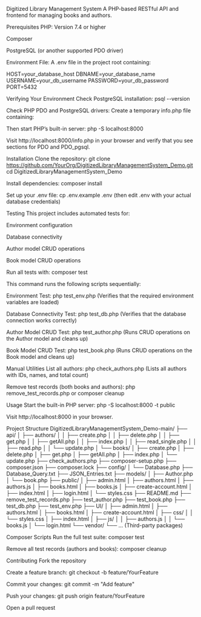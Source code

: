 Digitized Library Management System
A PHP-based RESTful API and frontend for managing books and authors.

Prerequisites
PHP: Version 7.4 or higher

Composer

PostgreSQL (or another supported PDO driver)

Environment File: A .env file in the project root containing:

HOST=your_database_host
DBNAME=your_database_name
USERNAME=your_db_username
PASSWORD=your_db_password
PORT=5432

Verifying Your Environment
Check PostgreSQL installation:
psql --version

Check PHP PDO and PostgreSQL drivers:
Create a temporary info.php file containing:

<?php phpinfo(); ?>
Then start PHP’s built-in server:
php -S localhost:8000

Visit http://localhost:8000/info.php in your browser and verify that you see sections for PDO and PDO_pgsql.

Installation
Clone the repository:
git clone https://github.com/YourOrg/DigitizedLibraryManagementSystem_Demo.git
cd DigitizedLibraryManagementSystem_Demo

Install dependencies:
composer install

Set up your .env file:
cp .env.example .env
(then edit .env with your actual database credentials)

Testing
This project includes automated tests for:

Environment configuration

Database connectivity

Author model CRUD operations

Book model CRUD operations

Run all tests with:
composer test

This command runs the following scripts sequentially:

Environment Test:
php test_env.php
(Verifies that the required environment variables are loaded)

Database Connectivity Test:
php test_db.php
(Verifies that the database connection works correctly)

Author Model CRUD Test:
php test_author.php
(Runs CRUD operations on the Author model and cleans up)

Book Model CRUD Test:
php test_book.php
(Runs CRUD operations on the Book model and cleans up)

Manual Utilities
List all authors:
php check_authors.php
(Lists all authors with IDs, names, and total count)

Remove test records (both books and authors):
php remove_test_records.php
or
composer cleanup

Usage
Start the built-in PHP server:
php -S localhost:8000 -t public

Visit http://localhost:8000 in your browser.

Project Structure
DigitizedLibraryManagementSystem_Demo-main/
├── api/
│ ├── authors/
│ │ ├── create.php
│ │ ├── delete.php
│ │ ├── get.php
│ │ ├── getAll.php
│ │ ├── index.php
│ │ ├── read_single.php
│ │ ├── read.php
│ │ └── update.php
│ └── books/
│ ├── create.php
│ ├── delete.php
│ ├── get.php
│ ├── getAll.php
│ ├── index.php
│ └── update.php
├── check_authors.php
├── composer-setup.php
├── composer.json
├── composer.lock
├── config/
│ └── Database.php
├── Database_Query.txt
├── JSON_Entries.txt
├── models/
│ ├── Author.php
│ └── book.php
├── public/
│ ├── admin.html
│ ├── authors.html
│ ├── authors.js
│ ├── books.html
│ ├── books.js
│ ├── create-account.html
│ ├── index.html
│ ├── login.html
│ └── styles.css
├── README.md
├── remove_test_records.php
├── test_author.php
├── test_book.php
├── test_db.php
├── test_env.php
├── UI/
│ ├── admin.html
│ ├── authors.html
│ ├── books.html
│ ├── create-account.html
│ ├── css/
│ │ └── styles.css
│ ├── index.html
│ ├── js/
│ │ ├── authors.js
│ │ └── books.js
│ └── login.html
└── vendor/
└── ... (Third-party packages)

Composer Scripts
Run the full test suite:
composer test

Remove all test records (authors and books):
composer cleanup

Contributing
Fork the repository

Create a feature branch:
git checkout -b feature/YourFeature

Commit your changes:
git commit -m "Add feature"

Push your changes:
git push origin feature/YourFeature

Open a pull request
